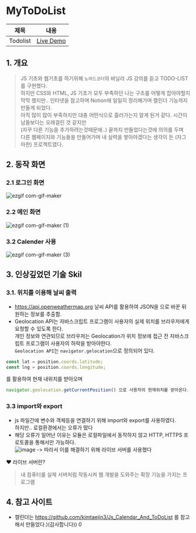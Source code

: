 # MyToDoList

|제목|내용|
|------|---|
|Todolist|[Live Demo](https://joohwano.github.io//MyToDoList/login.html)|

## 1. 개요
> JS 기초와 웹기초를 하기위해 `노마드코더`의 바닐라 JS 강의를 듣고 TODO-LIST를 구현했다.<br>
  하지만 CSS와 HTML, JS 기초가  모두 부족하던 나는 구조를 어떻게 잡아야할지 막막 했지만.. 인터넷을 참고하며 Notion에 일일히 정리해가며 캘린더 기능까지 만들게 되었다.  <br>
  아직 많이 많이 부족하지만 대충 어떤식으로 흘러가는지 알게 된거 같다. 시간이 남들보다는 오래걸린 것 같지만<br>(자꾸 다른 기능을 추가하려는것때문에..) 끝까지 만들었다는것에 의의를 두며 
  <br> 다른 웹페이지와 기능들을 만들어가며 내 실력을 쌓아야겠다는 생각이 든 (자그마한) 프로젝트였다.
  
## 2. 동작 화면  
### 2.1 로그인 화면 
![ezgif com-gif-maker](https://user-images.githubusercontent.com/110041859/204739498-a0c74a24-d38a-4f50-b46a-d6c736ea185f.gif)

### 2.2 메인 화면
![ezgif com-gif-maker (1)](https://user-images.githubusercontent.com/110041859/204740341-9703e368-fa1a-4938-bd67-b3361e1045df.gif)

### 3.2 Calender 사용


![ezgif com-gif-maker (3)](https://user-images.githubusercontent.com/110041859/204741567-de81f27e-d9a7-40ec-afb7-bd68567d4477.gif)


## 3. 인상깊었던 기술 Skil
### 3.1. 위치를 이용해 날씨 출력
* https://api.openweathermap.org 날씨 API를 활용하여 JSON을 으로 바꾼 뒤 원하는 정보를 추출함. <br>
* Geolocation API는 자바스크립트 프로그램이 사용자의 실제 위치를 브라우저에게 요청할 수 있도록 한다. <br>
  개인 정보와 연관되므로 브라우저는 Geolocation가 위치 정보에 접근 전 자바스크립트 프로그램이 사용자의 허락을 받아야한다. <br> 
 `Geolocation API`는 `navigator.gelocation`으로 정의되어 있다. 
 
 ```javascript 
 const lat = position.coords.latitude;
 const lng = position.coords.longitude;
 ``` 
 를 활용하여 현재 내위치를 받아오며 
 ```javascript
 navigator.geolocation.getCurrentPosition() 으로 사용자의 현재위치를 받아온다.
 ```
### 3.3 import와 export
* js 파일간에 변수와 객체등을 연결하기 위해 import와 export를 사용하였다.<br>
  하지만.. 로컬환경에서는 오류가 떴다
* 해당 오류가 일어난 이유는 모듈은 로컬파일에서 동작하지 않고 HTTP, HTTPS 프로토콜을 통해서만 가능하다.<br>
![image](https://user-images.githubusercontent.com/110041859/204747665-3ac0a347-8e2b-46a0-8c66-9e7f8aa1e343.png)
 -> 따라서 이를 해결하기 위해 라이브 서버를 사용했다<br>
 
❤ 라이브 서버란?
> 내 컴퓨터를 실제 서버처럼 작동시켜 웹 개발을 도와주는 확장 기능을 가지는 프로그램


## 4. 참고 사이트
* 캘린더는 https://github.com/kimtaejin3/Js_Calendar_And_ToDoList 를 참고해서 만들었다.)(감사합니다))
0

